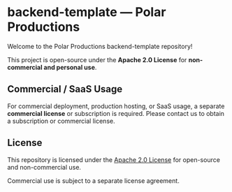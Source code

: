 # backend-template — Polar Productions

Welcome to the Polar Productions backend-template repository!  

This project is open-source under the **Apache 2.0 License** for **non-commercial and personal use**.

## Commercial / SaaS Usage

For commercial deployment, production hosting, or SaaS usage, a separate **commercial license** or subscription is required. Please contact us to obtain a subscription or commercial license.

## License

This repository is licensed under the [Apache 2.0 License](LICENSE) for open-source and non-commercial use.

Commercial use is subject to a separate license agreement.
